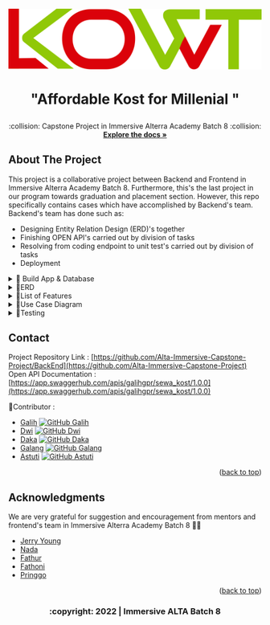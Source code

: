 <div id="top"></div>

<!-- PROJECT LOGO -->
<br />
<div align="center">
 <img src="https://github.com/Alta-Immersive-Capstone-Project/BackEnd/blob/main/images/lowkost.png" />
 
 </div>
 

  <h1 align="center">
<p align="center"> "Affordable Kost for Millenial "
 </h1>
  <p align="center">
   :collision: Capstone Project  in Immersive Alterra Academy Batch 8 :collision:
    <br />
    <a href="https://github.com/Alta-Immersive-Capstone-Project/BackEnd.git"><strong>Explore the docs »</strong></a>
    <br />
  </div>




<!-- ABOUT THE PROJECT -->
## About The Project

This project is a collaborative project between Backend and Frontend in Immersive Alterra Academy Batch 8. Furthermore, this's the last project in our program towards graduation and placement section. However, this repo specifically contains cases which have accomplished by Backend's team. Backend's team has done such as:
* Designing Entity Relation Design (ERD)'s together
* Finishing OPEN API's carried out by division of tasks
* Resolving from coding endpoint to unit test's carried out by division of tasks
* Deployment


<div>
      <details>
<summary>🧰 Build App & Database</summary>


![JSON](https://img.shields.io/badge/-JSON-05122A?style=flat&logo=json&logoColor=000000)&nbsp;
![GitHub](https://img.shields.io/badge/-GitHub-05122A?style=flat&logo=github)&nbsp;
![Visual Studio Code](https://img.shields.io/badge/-Visual%20Studio%20Code-05122A?style=flat&logo=visual-studio-code&logoColor=007ACC)&nbsp;
![MySQL](https://img.shields.io/badge/-MySQL-05122A?style=flat&logo=mysql&logoColor=4479A1)&nbsp;
![Golang](https://img.shields.io/badge/-Golang-05122A?style=flat&logo=go&logoColor=4479A1)&nbsp;
![Echo](https://img.shields.io/badge/-Echo-05122A?style=flat&logo=go)&nbsp;
![Gorm](https://img.shields.io/badge/-Gorm-05122A?style=flat&logo=go)&nbsp;
![AWS](https://img.shields.io/badge/-AWS-05122A?style=flat&logo=amazon)&nbsp;
![Insomnia](https://img.shields.io/badge/-Insomnia-05122A?style=flat&logo=insomnia)&nbsp;
![Docker](https://img.shields.io/badge/-Docker-05122A?style=flat&logo=docker)&nbsp;
![Ubuntu](https://img.shields.io/badge/-Ubuntu-05122A?style=flat&logo=ubuntu)&nbsp;
![Midtrans](https://img.shields.io/badge/-Midtrans-05122A?style=flat&logo=midtrans)&nbsp;
![JWT](https://img.shields.io/badge/-JWT-05122A?style=flat&logo=jwt)&nbsp;
![Swagger](https://img.shields.io/badge/-Swagger-05122A?style=flat&logo=swagger)&nbsp;
 
</details>

<details>
<summary>🎨ERD</summary>
 <div align="center">
 <img src="https://github.com/Alta-Immersive-Capstone-Project/BackEnd/blob/main/images/sewa%20kost.drawio%20(5).png" />
 <div>
</details>

</details>
  <details>
<summary>🏡List of Features</summary>
  
 <div align="center">
  
|  User | Action |
| --- | --- |
| Customer| Manage customer's profile include upload or update profile picture|
|         | Reset password if forgot |
 | | Find the Kosts in a city, district, or house by Map Visualization|
  | | Obtain list of the Kosts based on the lowest's or highest price|
 | | Comprehensive information about available room include the amenities, rules, and location on the Map|
  | | Chat with consultant about dealing room price or just asking some questions|
  | | Available various choices of payment methods |
   | | Discover list of customer's booking history|
  | | Review and rate about customer's experience after renting |
  |Admin |Manage the management's profile include upload or update profile picture|
 | | Manage the Kost's data and transaction's data|
 | | Interaction with customer about dealing price or just reply message|
   |Supervisor | Manage The Kost's Data and upload some photos to figure the Kost|
 | | Interaction with customer about dealing price or just reply message|
   | | Read history of transaction based on the Kost|
   | | Generate payment report each month|
  |Consultant | Obtain list of the registered Kost |
  | | Interaction with customer about dealing price or just reply message|
  | | Find list of nearby facilities include the distance from the Kost|
  | | Generate a offering letter to customer and can be exported|
 | | Access history of sales activities|
 
  
</details>
<details>
 <summary>🏃Use Case Diagram</summary>
   
</details>
<details>
<summary>💎Testing</summary>
  
 <div align="center">
 <img src="https://github.com/Alta-Immersive-Capstone-Project/BackEnd/blob/main/images/photo1654481120.jpeg" />
 <div>
</details>


<!-- CONTACT -->
## Contact

Project Repository Link :  [https://github.com/Alta-Immersive-Capstone-Project/BackEnd](https://github.com/Alta-Immersive-Capstone-Project)<br/>
Open API Documentation :  [https://app.swaggerhub.com/apis/galihgpr/sewa_kost/1.0.0](https://app.swaggerhub.com/apis/galihgpr/sewa_kost/1.0.0)

<!-- :heart: -->
<!-- CONTRIBUTOR -->
:star2:Contributor :

* [Galih](https://github.com/galihgpr)
[![GitHub Galih](https://img.shields.io/github/followers/galihgpr?label=follow&style=social)](https://github.com/galihgpr)
* [Dwi](https://github.com/DwiBactiar12)
[![GitHub Dwi](https://img.shields.io/github/followers/DwiBactiar12?label=follow&style=social)](https://github.com/DwiBactiar12)
* [Daka](https://github.com/dakasakti)
[![GitHub Daka](https://img.shields.io/github/followers/dakasakti?label=follow&style=social)](https://github.com/dakasakti)
* [Galang](https://github.com/adeeplearn)
[![GitHub Galang](https://img.shields.io/github/followers/adeeplearn?label=follow&style=social)](https://github.com/adeeplearn)
* [Astuti](https://github.com/astutirahmawati)
[![GitHub Astuti](https://img.shields.io/github/followers/astutirahmawati?label=follow&style=social)](https://github.com/astutirahmawati)

<p align="right">(<a href="#top">back to top</a>)</p>

<!-- ACKNOWLEDGMENTS -->
## Acknowledgments

We are very grateful for suggestion and encouragement from mentors and frontend's team in Immersive Alterra Academy Batch 8 :pray::pray:

* [Jerry Young](https://github.com/jackthepanda96)
* [Nada](https://github.com/nurfitriana87)
* [Fathur](https://github.com/fathurds)
* [Fathoni](https://github.com/fathonio)
* [Pringgo](https://github.com/pringgo23)


<p align="right">(<a href="#top">back to top</a>)</p>
<h3>
<p align="center">:copyright: 2022 | Immersive ALTA Batch 8 </p>
</h3>
<!-- end -->


